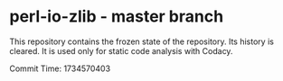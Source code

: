 # perl-io-zlib - master branch

This repository contains the frozen state of the repository.
Its history is cleared. It is used only for static code
analysis with Codacy.

Commit Time: 1734570403